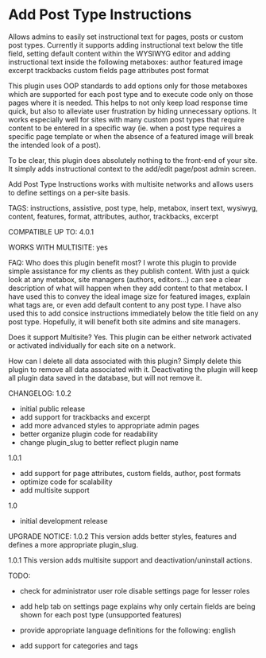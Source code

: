 Add Post Type Instructions
============================

Allows admins to easily set instructional text for pages, posts or custom post types.  Currently it supports adding instructional text below the title field, setting default content within the WYSIWYG editor and adding instructional text inside the following metaboxes: 
	author
	featured image
	excerpt
	trackbacks
	custom fields
	page attributes
	post format

This plugin uses OOP standards to add options only for those metaboxes which are supported for each post type and to execute code only on those pages where it is needed.  This helps to not only keep load response time quick, but also to alleviate user frustration by hiding unnecessary options.  It works especially well for sites with many custom post types that require content to be entered in a specific way (ie. when a post type requires a specific page template or when the absence of a featured image will break the intended look of a post).

To be clear, this plugin does absolutely nothing to the front-end of your site.  It simply adds instructional context to the add/edit page/post admin screen.

Add Post Type Instructions works with multisite networks and allows users to define settings on a per-site basis.

TAGS:
instructions, assistive, post type, help, metabox, insert text, wysiwyg, content, features, format, attributes, author, trackbacks, excerpt

COMPATIBLE UP TO:
4.0.1

WORKS WITH MULTISITE:
yes

FAQ:
Who does this plugin benefit most?
I wrote this plugin to provide simple assistance for my clients as they publish content.  With just a quick look at any metabox, site managers (authors, editors...) can see a clear description of what will happen when they add content to that metabox.  I have used this to convey the ideal image size for featured images, explain what tags are, or even add default content to any post type.  I have also used this to add consice instructions immediately below the title field on any post type.  Hopefully, it will benefit both site admins and site managers.

Does it support Multisite?
Yes.  This plugin can be either network activated or activated individually for each site on a network.

How can I delete all data associated with this plugin?
Simply delete this plugin to remove all data associated with it.  Deactivating the plugin will keep all plugin data saved in the database, but will not remove it.
    
CHANGELOG:
1.0.2
* initial public release
* add support for trackbacks and excerpt
* add more advanced styles to appropriate admin pages
* better organize plugin code for readability
* change plugin_slug to better reflect plugin name

1.0.1
* add support for page attributes, custom fields, author, post formats
* optimize code for scalability
* add multisite support

1.0
* initial development release

UPGRADE NOTICE:
1.0.2
This version adds better styles, features and defines a more appropriate plugin_slug.

1.0.1
This version adds multisite support and deactivation/uninstall actions.

TODO:
- check for administrator user role
    disable settings page for lesser roles
  
- add help tab on settings page
    explains why only certain fields are being shown for each post type (unsupported features)

- provide appropriate language definitions for the following:
    english

- add support for categories and tags
